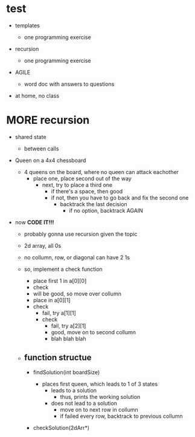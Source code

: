 # test

- templates
  - one programming exercise
- recursion
  - one programming exercise
- AGILE
  - word doc with answers to questions

- at home, no class

# MORE recursion

- shared state
  - between calls

- Queen on a 4x4 chessboard
	- 4 queens on the board, where no queen can attack eachother
		- place one, place second out of the way
			- next, try to place a third one
				- if there's a space, then good
				- if not, then you have to go back and fix the second one
			 		- backtrack the last decision
			 			- if no option, backtrack AGAIN

- now **CODE IT!!!**
	- probably gonna use recursion given the topic
	- 2d array, all 0s
	- no collumn, row, or diagonal can have 2 1s
	- so, implement a check function
		- place first 1 in a[0][0]
		- check
		- will be good, so move over collumn
		- place in a[0][1]
		- check
			- fail, try a[1][1]
			- check
				- fail, try a[2][1]
				- good, move on to second collumn
				- blah blah blah

	- ## function structue
		- findSolution(int boardSize)
			- places first queen, which leads to 1 of 3 states
				- leads to a solution
					- thus, prints the working solution
				- does not lead to a solution
					- move on to next row in collumn
					- if failed every row, backtrack to previous collumn
				
		- checkSolution(2dArr*)
